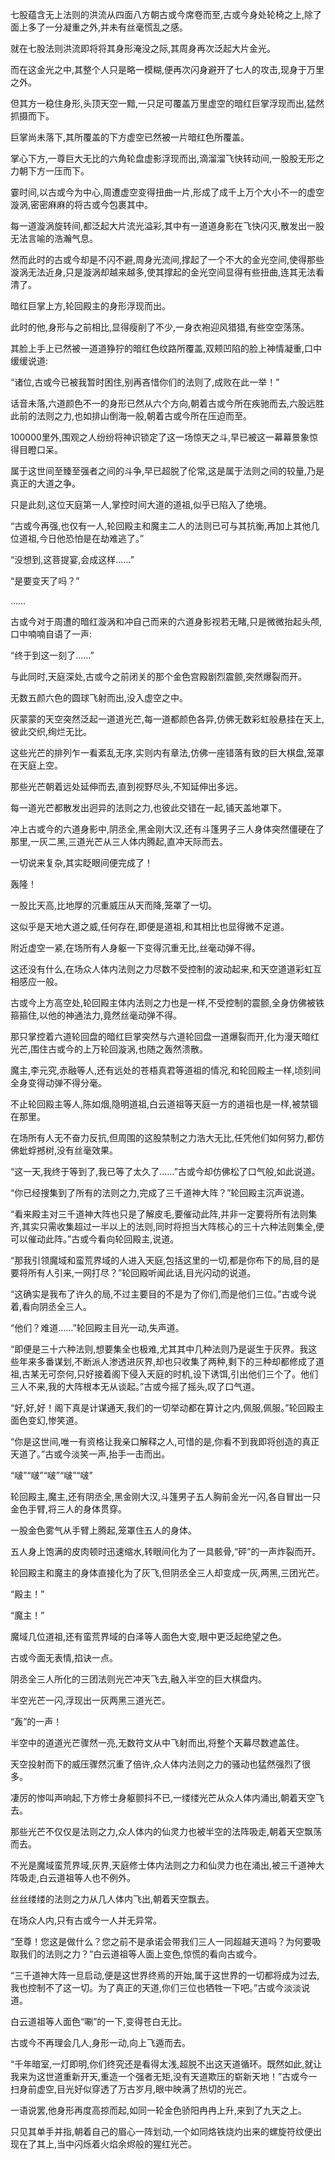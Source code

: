 
七股蕴含无上法则的洪流从四面八方朝古或今席卷而至,古或今身处轮椅之上,除了面上多了一分凝重之外,并未有丝毫慌乱之感。

就在七股法则洪流即将将其身形淹没之际,其周身再次泛起大片金光。

而在这金光之中,其整个人只是略一模糊,便再次闪身避开了七人的攻击,现身于万里之外。

但其方一稳住身形,头顶天空一黯,一只足可覆盖万里虚空的暗红巨掌浮现而出,猛然抓摄而下。

巨掌尚未落下,其所覆盖的下方虚空已然被一片暗红色所覆盖。

掌心下方,一尊巨大无比的六角轮盘虚影浮现而出,滴溜溜飞快转动间,一股股无形之力朝下方一压而下。

霎时间,以古或今为中心,周遭虚空变得扭曲一片,形成了成千上万个大小不一的虚空漩涡,密密麻麻的将古或今包裹其中。

每一道漩涡旋转间,都泛起大片流光溢彩,其中有一道道身影在飞快闪灭,散发出一股无法言喻的浩瀚气息。

然而此时的古或今却是不闪不避,周身光流间,撑起了一个不大的金光空间,使得那些漩涡无法近身,只是漩涡却越来越多,使其撑起的金光空间显得有些扭曲,连其无法看清了。

暗红巨掌上方,轮回殿主的身形浮现而出。

此时的他,身形与之前相比,显得瘦削了不少,一身衣袍迎风猎猎,有些空空荡荡。

其脸上手上已然被一道道狰狞的暗红色纹路所覆盖,双颊凹陷的脸上神情凝重,口中缓缓说道:

“诸位,古或今已被我暂时困住,别再吝惜你们的法则了,成败在此一举！”

话音未落,六道颜色不一的身形已然从六个方向,朝着古或今所在疾驰而去,六股远胜此前的法则之力,也如排山倒海一般,朝着古或今所在压迫而至。

100000里外,围观之人纷纷将神识锁定了这一场惊天之斗,早已被这一幕幕景象惊得目瞪口呆。

属于这世间至臻至强者之间的斗争,早已超脱了伦常,这是属于法则之间的较量,乃是真正的大道之争。

只是此刻,这位天庭第一人,掌控时间大道的道祖,似乎已陷入了绝境。

“古或今再强,也仅有一人,轮回殿主和魔主二人的法则已可与其抗衡,再加上其他几位道祖,今日他恐怕是在劫难逃了。”

“没想到,这菩提宴,会成这样……”

“是要变天了吗？”

……

古或今对于周遭的暗红漩涡和冲自己而来的六道身影视若无睹,只是微微抬起头颅,口中喃喃自语了一声:

“终于到这一刻了……”

与此同时,天庭深处,古或今之前闭关的那个金色宫殿剧烈震颤,突然爆裂而开。

无数五颜六色的圆球飞射而出,没入虚空之中。

灰蒙蒙的天空突然泛起一道道光芒,每一道都颜色各异,仿佛无数彩虹般悬挂在天上,彼此交织,绚烂无比。

这些光芒的排列乍一看紊乱无序,实则内有章法,仿佛一座错落有致的巨大棋盘,笼罩在天庭上空。

那些光芒朝着远处延伸而去,直到视野尽头,不知延伸出多远。

每一道光芒都散发出迥异的法则之力,也彼此交错在一起,铺天盖地罩下。

冲上古或今的六道身影中,阴丞全,黑金刚大汉,还有斗篷男子三人身体突然僵硬在了那里,一灰二黑,三道光芒从三人体内腾起,直冲天际而去。

一切说来复杂,其实眨眼间便完成了！

轰隆！

一股比天高,比地厚的沉重威压从天而降,笼罩了一切。

这似乎是天地大道之威,任何存在,即便是道祖,和其相比也显得微不足道。

附近虚空一紧,在场所有人身躯一下变得沉重无比,丝毫动弹不得。

这还没有什么,在场众人体内法则之力尽数不受控制的波动起来,和天空道道彩虹互相感应一般。

古或今上方高空处,轮回殿主体内法则之力也是一样,不受控制的震颤,全身仿佛被铁箍箍住,以他的神通法力,竟然丝毫动弹不得。

那只掌控着六道轮回盘的暗红巨掌突然与六道轮回盘一道爆裂而开,化为漫天暗红光芒,围住古或今的上万轮回漩涡,也随之轰然溃散。

魔主,李元究,赤融等人,还有远处的苍梧真君等道祖的情况,和轮回殿主一样,顷刻间全身变得动弹不得分毫。

不止轮回殿主等人,陈如烟,隐明道祖,白云道祖等天庭一方的道祖也是一样,被禁锢在那里。

在场所有人无不奋力反抗,但周围的这股禁制之力浩大无比,任凭他们如何努力,都仿佛蚍蜉撼树,没有丝毫效果。

“这一天,我终于等到了,我已等了太久了……”古或今却仿佛松了口气般,如此说道。

“你已经搜集到了所有的法则之力,完成了三千道神大阵？”轮回殿主沉声说道。

“看来殿主对三千道神大阵也只是了解皮毛,要催动此阵,并非一定要将所有法则集齐,其实只需收集超过一半以上的法则,同时将担当大阵核心的三十六种法则集全,便可以催动此阵。”古或今看向轮回殿主,说道。

“那我引领魔域和蛮荒界域的人进入天庭,包括这里的一切,都是你布下的局,目的是要将所有人引来,一网打尽？”轮回殿听闻此话,目光闪动的说道。

“这确实是我布了许久的局,不过主要目的不是为了你们,而是他们三位。”古或今说着,看向阴丞全三人。

“他们？难道……”轮回殿主目光一动,失声道。

“即便是三十六种法则,想要集全也极难,尤其其中几种法则乃是诞生于灰界。我这些年来多番谋划,不断派人渗透进灰界,却也只收集了两种,剩下的三种却都修成了道祖,古某无可奈何,只好接着阁下侵入天庭的时机,设下诱饵,引出他们三个了。他们三人不来,我的大阵根本无从谈起。”古或今摇了摇头,叹了口气道。

“好,好,好！阁下真是计谋通天,我们的一切举动都在算计之内,佩服,佩服。”轮回殿主面色变幻,惨笑道。

“你是这世间,唯一有资格让我亲口解释之人,可惜的是,你看不到我即将创造的真正天道了。”古或今淡笑一声,抬手一击而出。

“啵”“啵”“啵”“啵”“啵”

轮回殿主,魔主,还有阴丞全,黑金刚大汉,斗篷男子五人胸前金光一闪,各自冒出一只金色手臂,将三人的身体贯穿。

一股金色雾气从手臂上腾起,笼罩住五人的身体。

五人身上饱满的皮肉顿时迅速缩水,转眼间化为了一具骸骨,“砰”的一声炸裂而开。

轮回殿主和魔主的身体直接化为了灰飞,但阴丞全三人却变成一灰,两黑,三团光芒。

“殿主！”

“魔主！”

魔域几位道祖,还有蛮荒界域的白泽等人面色大变,眼中更泛起绝望之色。

古或今面无表情,掐诀一点。

阴丞全三人所化的三团法则光芒冲天飞去,融入半空的巨大棋盘内。

半空光芒一闪,浮现出一灰两黑三道光芒。

“轰”的一声！

半空中的道道光芒骤然一亮,无数符文从中飞射而出,将整个天幕尽数遮盖住。

天空投射而下的威压骤然沉重了倍许,众人体内法则之力的骚动也猛然强烈了很多。

凄厉的惨叫声响起,下方修士身躯颤抖不已,一缕缕光芒从众人体内涌出,朝着天空飞去。

那些光芒不仅仅是法则之力,众人体内的仙灵力也被半空的法阵吸走,朝着天空飘荡而去。

不光是魔域蛮荒界域,灰界,天庭修士体内法则之力和仙灵力也在涌出,被三千道神大阵吸走,白云道祖等人也不例外。

丝丝缕缕的法则之力从几人体内飞出,朝着天空飘去。

在场众人内,只有古或今一人并无异常。

“至尊！您这是做什么？您之前不是承诺会带我们三人一同超越天道吗？为何要吸取我们的法则之力？”白云道祖等人面上变色,惊慌的看向古或今。

“三千道神大阵一旦启动,便是这世界终焉的开始,属于这世界的一切都将成为过去,我也控制不了这一切。为了真正的天道,你们三位也牺牲一下吧。”古或今淡淡说道。

白云道祖等人面色“唰”的一下,变得苍白无比。

古或今不再理会几人,身形一动,向上飞遁而去。

“千年暗室,一灯即明,你们终究还是看得太浅,超脱不出这天道循环。既然如此,就让我来为这世道重新开天,重造一个强者无矩,没有天道欺压的崭新天地！”古或今一扫身前虚空,目光好似穿透了万古岁月,眼中映满了热切的光芒。

一语说罢,他身形再度高掠而起,如同一轮金色骄阳冉冉上升,来到了九天之上。

只见其单手并指,朝着自己的眉心一阵划动,一个如同烙铁烧灼出来的螺旋符纹便出现在了其上,当中闪烁着火焰余烬般的猩红光芒。